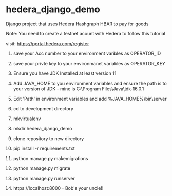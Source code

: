 # hedera_django_demo
Django project that uses Hedera Hashgraph HBAR to pay for goods

Note: You need to create a testnet acount with Hedera to follow this tutorial

visit: https://portal.hedera.com/register

1) save your Acc number to your environment varibles as OPERATOR_ID
2) save your privte key to your environmanet variables as OPERATOR_KEY
3) Ensure you have JDK Installed at least version 11
4) Add JAVA_HOME to you environment variables and ensure the path is to your version of JDK - mine is C:\Program Files\Java\jdk-16.0.1
5) Edit 'Path' in environment variables and add %JAVA_HOME%\bin\server

6) cd to development directory
7) mkvirtualenv <env name>
8) mkdir hedera_django_demo
9) clone repository to new directory
10) pip install -r requirements.txt
12) python manage.py makemigrations
13) python manage.py migrate
14) python manage.py runserver
15) https://localhost:8000 - Bob's your uncle!! 

